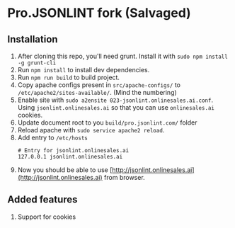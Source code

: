 # Pro.JSONLINT fork (Salvaged)


## Installation

1. After cloning this repo, you'll need grunt. Install it with `sudo npm install -g grunt-cli`
2. Run `npm install` to install dev dependencies.
3. Run `npm run build` to build project.
4. Copy apache configs present in `src/apache-configs/` to `/etc/apache2/sites-available/`. (Mind the numbering)
5. Enable site with `sudo a2ensite 023-jsonlint.onlinesales.ai.conf`. Using `jsonlint.onlinesales.ai` so that you can use `onlinesales.ai` cookies.
6. Update document root to you `build/pro.jsonlint.com/`  folder
7. Reload apache with `sudo service apache2 reload`.
8. Add entry to `/etc/hosts` 
    ```
    # Entry for jsonlint.onlinesales.ai
    127.0.0.1 jsonlint.onlinesales.ai
    ```
9. Now you should be able to use [http://jsonlint.onlinesales.ai](http://jsonlint.onlinesales.ai) from browser.

## Added features
1. Support for cookies

